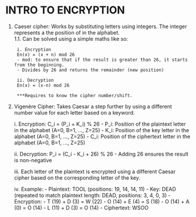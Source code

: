 # INTRO TO ENCRYPTION
1. Caeser cipher: Works by substituting letters using integers. The integer represents a the position of in the alphabet.  
    1.1. Can be solved using a simple maths like so: 

        i. Encryption
        En(x) = (x + n) mod 26
        - mod: to ensure that if the result is greater than 26, it starts from the beginning.
        - Divides by 26 and returns the remainder (new position) 

        ii. Decryption
        En(x) = (x-n) mod 26
    
        ***Requires to know the cipher number/shift. 



2. Vigenère Cipher: Takes Caesar a step further by using a different number value for each letter based on a keyword.

    i. Encryption:
        C_i = (P_i + K_i) % 26
        - P_i: Position of the plaintext letter in the alphabet (A=0, B=1, ..., Z=25)
        - K_i: Position of the key letter in the alphabet (A=0, B=1, ..., Z=25)
        - C_i: Position of the ciphertext letter in the alphabet (A=0, B=1, ..., Z=25)

    ii. Decryption:
        P_i = (C_i - K_i + 26) % 26
        - Adding 26 ensures the result is non-negative

    iii. Each letter of the plaintext is encrypted using a different Caesar cipher based on the corresponding letter of the key.

    iv. Example:
        - Plaintext: TOOL (positions: 19, 14, 14, 11)
        - Key: DEAD (repeated to match plaintext length: DEAD, positions: 3, 4, 0, 3)
        - Encryption:
            - T (19) + D (3) = W (22)
            - O (14) + E (4) = S (18)
            - O (14) + A (0) = O (14)
            - L (11) + D (3) = O (14)
        - Ciphertext: WSOO